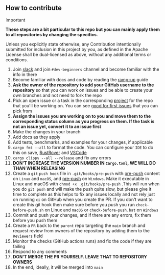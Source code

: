 ## How to contribute

> [!IMPORTANT]  
> **These steps are a bit particular to this repo but you can mainly apply them to all repositories by changing the specifics.**

Unless you explicitly state otherwise, any Contribution intentionally submitted for inclusion in this project by you, as
defined in the Apache License shall be dual-licensed as above, without any additional terms or conditions.

1. Join [slack](https://bit.ly/3UU1oXi) and join `#dev-beginners` channel and become familiar with the info in there
2. Become familiar with docs and code by reading the [ramp-up](Ramp-up.md) guide
3. **Ask the owner of the repository to add your GitHub username to the repository** so that you can work on issues and
   be able to create your own branches and not need to fork the repo
4. Pick an open issue or a task in the corresponding [project](https://github.com/users/radumarias/projects/1) for the
   repo that you'll be working on. You can
   see [good for first issues](https://github.com/radumarias/rencfs/issues?q=is%3Aissue+is%3Aopen+label%3A%22good+first+issue%22)
   that you can pick from
5. **Assign the issues you are working on to you and move them to the corresponding status column as you progress
   on them. If the task is not an issue yet, convert it to an issue first**
6. Make the changes in your branch
7. Add docs as they apply
8. Add tests, benchmarks, and examples for your changes, if applicable
9. `cargo fmt --all` to format the code. You can configure your `IDE` to do this on
   save, [RustRover](https://www.jetbrains.com/help/rust/rustfmt.html)
   and [VSCode](https://code.visualstudio.com/docs/languages/rust#_formatting)
10. `cargo clippy --all --release` and fix any errors
11. **DON'T INCREASE THE VERSION NUMBER IN `Cargo.toml`, WE WILL DO THAN WHEN RELEASING**
12. Create a `git` `push hook` file in `.git/hooks/pre-push` with [pre-push](scripts/git-hooks/linux-macos/pre-push) content
    on `Linux` and `macOS`, and [pre-push](scripts/git-hooks/windows/pre-push) on `Windows`.
    Make it executable in Linux and macOS
    with `chmod +x .git/hooks/pre-push` .This will run when you do `git push` and will make the push quite
    slow, but please give it time to complete as this helps to fix any issues locally and not rely just on
    running `ci` on GitHub when you create the PR.
    If you don't want to create this git hook then make sure before you push you run `check-before-push.sh` on Linux and `macOS` or `check-before-push.bat` on `Windows`
13. Commit and push your changes, and if there are any errors, fix them before you push them
14. Create a `PR` back to the `parent` repo targeting the `main` branch and request review from
    owners of the repository by adding them to the `Reviewers` field
15. Monitor the checks (GitHub actions runs) and fix the code if they are failing
16. Respond to any comments
17. **DON'T MERGE THE PR YOURSELF. LEAVE THAT TO REPOSITORY OWNERS**
18. In the end, ideally, it will be merged into `main`
